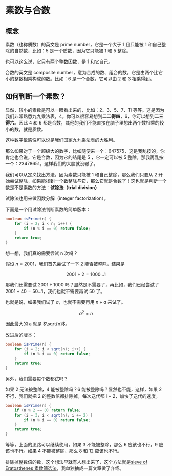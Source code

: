 # 素数与合数

## 概念

素数（也称质数）的英文是 prime number，它是一个大于 1 且只能被 1 和自己整除的自然数，比如：5 是一个质数，因为它只能被 1 和 5 整除。

也可以这么说，它只有两个整数因数，是 1 和它自己。

合数的英文是 composite number，意为合成的数、组合的数。它是由两个比它小的整数相乘构成的数。比如：6 是一个合数，它可以由 2 和 3 相乘得到。

## 如何判断一个素数？

显然，较小的素数是可以一眼看出来的，比如：2、3、5、7、11 等等。这是因为我们非常熟悉九九乘法表，4，你可以很容易想到**二二得四**，6，你可以想到**二三得六**。因此 4 和 6 都是合数，其他的我们不能直接在脑子里想出两个数相乘的较小的数，就是质数。

这种数字敏感性可以说是我们国家九九乘法表的大胜利。

那么如果对于一个超级大的数字，比如随便来一个：647575，这是我乱按的，你肯定也会说，它是合数，因为它的结尾是 5 ，它一定可以被 5 整除。那我再乱按一个：23478651。这样我们的大脑就没辙了。

我们可以从定义找出方法，因为素数只能被 1 和自己整除，那么我们只要从 2 开始尝试整除，如果能找到一个数整除与它，那么它就是合数了！这也就是判断一个数是不是素数的方法：**试除法（trial division）**

试除法也用来做因数分解（integer factorization）。

下面是一个用试除法判断素数的简单版本：
```java
boolean isPrime(n) {
    for (i = 2; i < n; i++) {
        if (n % i == 0) return false;
    }
    return true;
}
```

想一想，我们真的需要尝试 n 次吗？

假设 $n = 2001$，我们首先尝试了一下 2 能否被整除，结果是

$$2001 \div 2 = 1000 ... 1$$

那我们还需要试 $2001 \div 1000$ 吗？显然是不需要了，再比如，我们已经尝试了 $2001 \div 40 = 50 ... 1$，我们也就不需要再试 50 了。

也就是说，如果我们试了 $a$，也就不需要再用 $n \div a$ 来试了。

$$a^2 = n$$

因此最大的 a 就是 $\sqrt{n}$。

改进后的版本：
```java
boolean isPrime(n) {
    for (i = 2; i < sqrt(n); i++) {
        if (n % i == 0) return false;
    }
    return true;
}
```

另外，我们需要每个数都试吗？

如果 2 无法被整除，4 能被整除吗？6 能被整除吗？显然也不能，这样，如果 2 不行，我们就把 2 的整数倍都排除掉，每次迭代都 i + 2，加快了迭代的速度。

```java
boolean isPrime(n) {
    if (n % 2 == 0) return false;
    for (i = 3; i < sqrt(n); i += 2) {
        if (n % i == 0) return false;
    }
    return true;
}
```

等等，上面的思路可以继续使用，如果 3 不能被整除，那么 6 应该也不行，9 应该也不行。如果 4 不能被整除，那么 8 和 12 应该也不行。

排除掉整数倍的数，这个想法早就有人想出来了，这个方法就是[sieve of Eratosthenes 素数筛选法](../algo/sieve_of_eratosthenes.md)，我单独抽成一篇文章做了介绍。